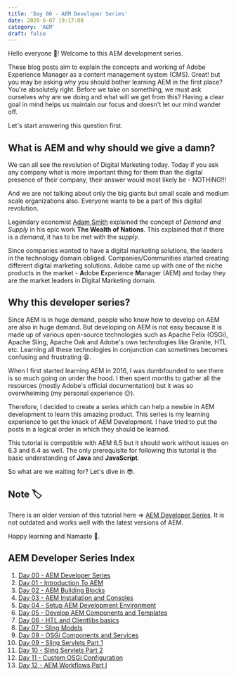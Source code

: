 ```yaml
---
title: 'Day 00 - AEM Developer Series'
date: 2020-6-07 19:17:00
category: 'AEM'
draft: false
---
```


Hello everyone :wave:! Welcome to this AEM development series. 

These blog posts aim to explain the concepts and working of Adobe Experience Manager as a content management system (CMS). Great! but you may be asking why you should bother learning AEM in the first place? You're absolutely right. Before we take on something, we must ask ourselves why are we doing and what will we get from this? Having a clear goal in mind helps us maintain our focus and doesn't let our mind wander off.

Let's start answering this question first.

## What is AEM and why should we give a damn?

We can all see the revolution of Digital Marketing today. Today if you ask any company what is more important thing for them than the digital presence of their company, their answer would most likely be - NOTHING!!!

And we are not talking about only the big giants but small scale and medium scale organizations also. Everyone wants to be a part of this digital revolution.

Legendary economist [Adam Smith](https://en.wikipedia.org/wiki/Adam_Smith) explained the concept of *Demand and Supply* in his epic work **The Wealth of Nations**. This explained that if there is a *demand*, it has to be met with the *supply*.

Since companies wanted to have a digital marketing solutions, the leaders in the technology domain obliged. Companies/Communities started creating different digital marketing solutions. Adobe came up with one of the niche products in the market - **A**dobe **E**xperience **M**anager (AEM) and today they are the market leaders in Digital Marketing domain.

## Why this developer series?

Since AEM is in huge demand, people who know how to develop on AEM are also in huge demand. But developing on AEM is not easy because it is made up of various open-source technologies such as Apache Felix (OSGi), Apache Sling, Apache Oak and Adobe's own technologies like Granite, HTL etc. Learning all these technologies in conjunction can sometimes becomes confusing and frustrating 😫.

When I first started learning AEM in 2016, I was dumbfounded to see there is so much going on under the hood. I then spent months to gather all the resources (mostly Adobe's official documentation) but it was so overwhelming (my personal experience 😕).

Therefore, I decided to create a series which can help a newbie in AEM development to learn this amazing product. This series is my learning experience to get the knack of AEM Development. I have tried to put the posts in a logical order in which they should be learned.

This tutorial is compatible with AEM 6.5 but it should work without issues on 6.3 and 6.4 as well. The only prerequisite for following this tutorial is the basic understanding of **Java** and **JavaScript**.

So what are we waiting for? Let's dive in :sunglasses:.

## Note :label:
There is an older version of this tutorial here => [AEM Developer Series](https://aem.redquark.org/). It is not outdated and works well with the latest versions of AEM.

Happy learning and Namaste :pray:.

## AEM Developer Series Index
1. [Day 00 - AEM Developer Series](https://redquark.org/aem/day-00-aem-developer-series/)
2. [Day 01 - Introduction To AEM](https://redquark.org/aem/day-01-introduction-to-aem/)
3. [Day 02 - AEM Building Blocks](https://redquark.org/aem/day-02-aem-building-blocks/)
4. [Day 03 - AEM Installation and Consoles](https://redquark.org/aem/day-03-aem-consoles/)
5. [Day 04 - Setup AEM Development Environment](https://redquark.org/aem/day-04-setup-aem-dev-environment/)
6. [Day 05 - Develop AEM Components and Templates](https://redquark.org/aem/day-05-develop-components-templates/)
7. [Day 06 - HTL and Clientlibs basics](https://redquark.org/aem/day-06-htl-clientlibs/)
8. [Day 07 - Sling Models](https://redquark.org/aem/day-07-sling-models)
9. [Day 08 - OSGi Components and Services](https://redquark.org/aem/day-08-osgi-components-services)
10. [Day 09 - Sling Servlets Part 1](https://redquark.org/aem/day-09-sling-servlets-1)
11. [Day 10 - Sling Servlets Part 2](https://redquark.org/aem/day-10-sling-servlets-2)
12. [Day 11 - Custom OSGi Configuration](https://redquark.org/aem/custom-osgi-configuration)
13. [Day 12 - AEM Workflows Part I](https://redquark.org/aem/day-12-aem-workflows-1)